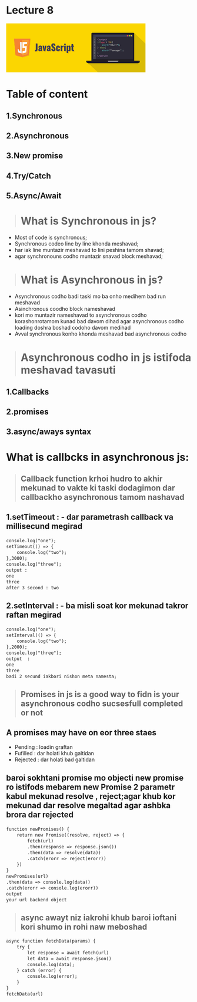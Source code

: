 # Lecture 8
![](./%D0%91%D0%B5%D0%B7%20%D0%BD%D0%B0%D0%B7%D0%B2%D0%B0%D0%BD%D0%B8%D1%8F%20(2).png)
# Table of content
## 1.Synchronous
## 2.Asynchronous
## 3.New promise
## 4.Try/Catch
## 5.Async/Await
># What is Synchronous in js?
- Most of code is synchronous;
- Synchronous codeo line by line khonda meshavad;
- har iak line muntazir meshavad to lini peshina tamom shavad;
- agar synchronouns codho muntazir snavad block meshavad;
># What is Asynchronous in js?
- Asynchronous codho badi taski mo ba onho medihem bad run meshavad
- Asinchronous coodho block nameshavad
- kori mo muntazir nameshavad to asynchronous codho korashonrotamom kunad bad davom dihad agar asynchronous codho loading doshra boshad codoho davom medihad
- Avval synchronous konho khonda meshavad bad asynchronous codho
># Asynchronous codho in js istifoda meshavad tavasuti
## 1.Callbacks
## 2.promises
## 3.async/aways syntax 
# What is callbcks in asynchronous js:
>## Callback function krhoi hudro to akhir mekunad to vakte ki taski dodagimon dar callbackho asynchronous tamom nashavad
## 1.setTimeout : - dar parametrash callback va millisecund megirad
```
console.log("one");
setTimeout(() => {
    console.log("two");
},3000);
console.log("three");
output : 
one
three
after 3 second : two
```
## 2.setInterval : - ba misli soat kor mekunad takror raftan megirad
```
console.log("one");
setInterval(() => {
    console.log("two");
},2000);
console.log("three");
output  :
one
three 
badi 2 secund iakbori nishon meta namesta;
```
>## Promises in js is a good way to fidn is your asynchronous codho sucsesfull completed or not
## A promises may have on eor three staes
- Pending : loadin graftan
- Fufilled : dar holati khub galtidan
- Rejected : dar holati bad galtidan
## baroi sokhtani promise mo objecti new promise ro istifods mebarem new Promise 2 parametr kabul mekunad resolve , reject;agar khub kor mekunad dar resolve megaltad agar ashbka brora dar rejected
```
function newPromises() {
    return new Promise((resolve, reject) => {
        fetch(url)
        .then(response => response.json())
        .then(data => resolve(data))
        .catch(erorr => reject(erorr))
    })
}
newPromises(url)
.then(data => console.log(data))
.catch(erorr => console.log(erorr))
output 
your url backend object
``` 
>## async awayt niz iakrohi khub baroi ioftani kori shumo in rohi naw meboshad
```
async function fetchData(params) {
    try {
        let response = await fetch(url)
        let data = await response.json()
        console.log(data);
    } catch (error) {
        console.log(error);
    }
}
fetchData(url)
```